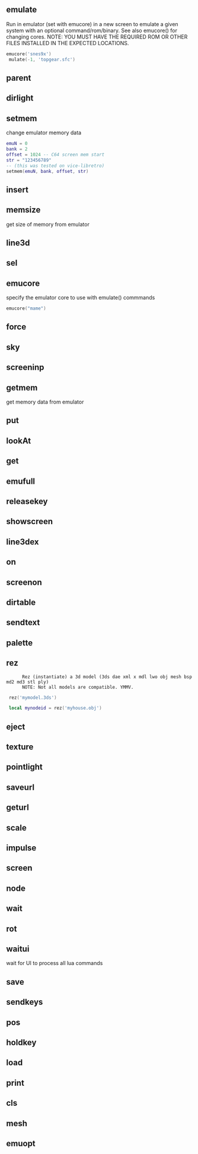 ## emulate
Run in emulator (set with emucore) in a new screen to emulate a given system with an optional command/rom/binary.
See also emucore() for changing cores.
NOTE: YOU MUST HAVE THE REQUIRED ROM OR OTHER FILES INSTALLED IN THE EXPECTED LOCATIONS.

```lua
emucore('snes9x')
 mulate(-1, 'topgear.sfc') 
```
## parent

## dirlight

## setmem
change emulator memory data

```lua
emuN = 0
bank = 2
offset = 1024 -- C64 screen mem start
str = "123456789"
-- (this was tested on vice-libretro)
setmem(emuN, bank, offset, str)
```
## insert

## memsize
get size of memory from emulator

## line3d

## sel

## emucore
specify the emulator core to use with emulate() commmands

```lua
emucore("mame")
```
## force

## sky

## screeninp

## getmem
get memory data from emulator

## put

## lookAt

## get

## emufull

## releasekey

## showscreen

## line3dex

## on

## screenon

## dirtable

## sendtext

## palette

## rez
          Rez (instantiate) a 3d model (3ds dae xml x mdl lwo obj mesh bsp md2 md3 stl ply)
          NOTE: Not all models are compatible. YMMV. 

```lua
 rez('mymodel.3ds') 
```
```lua
 local mynodeid = rez('myhouse.obj') 
```
## eject

## texture

## pointlight

## saveurl

## geturl

## scale

## impulse

## screen

## node

## wait

## rot

## waitui
wait for UI to process all lua commands

## save

## sendkeys

## pos

## holdkey

## load

## print

## cls

## mesh

## emuopt

